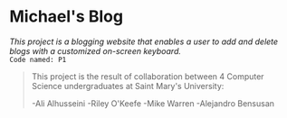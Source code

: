 # Michael's Blog
*This project is a blogging website that enables a user to add and delete blogs with a customized on-screen keyboard.*                        
`Code named: P1`

> This project is the result of collaboration between 4 Computer Science undergraduates at Saint Mary's University:
> 
> -Ali Alhusseini
> -Riley O'Keefe
> -Mike Warren
> -Alejandro Bensusan
